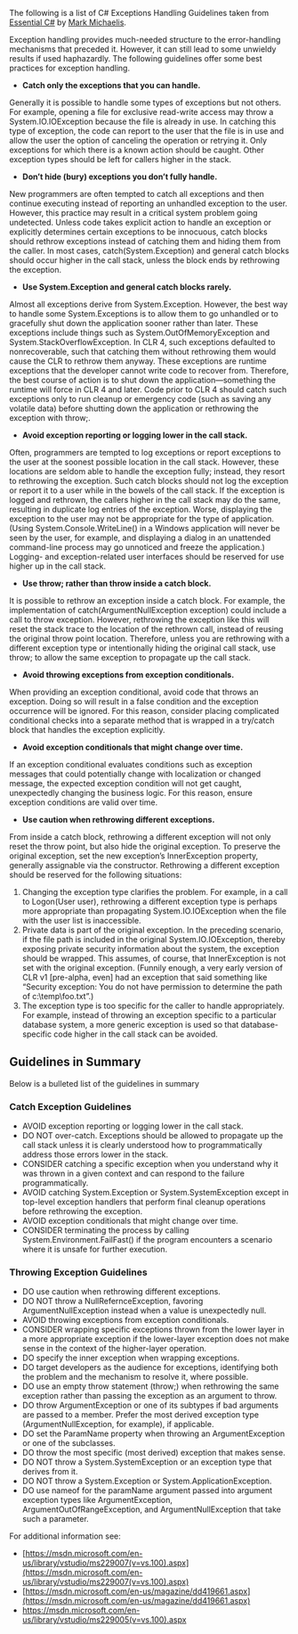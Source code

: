 

The following is a list of C# Exceptions Handling Guidelines taken from [Essential C#](/essentialcsharp/) by [Mark Michaelis](/mark).

Exception handling provides much-needed structure to the error-handling mechanisms that preceded it. However, it can still lead to some unwieldy results if used haphazardly. The following guidelines offer some best practices for exception handling.

- **Catch only the exceptions that you can handle.**

Generally it is possible to handle some types of exceptions but not others. For example, opening a file for exclusive read-write access may throw a System.IO.IOException because the file is already in use. In catching this type of exception, the code can report to the user that the file is in use and allow the user the option of canceling the operation or retrying it. Only exceptions for which there is a known action should be caught. Other exception types should be left for callers higher in the stack.

- **Don’t hide (bury) exceptions you don’t fully handle.**

New programmers are often tempted to catch all exceptions and then continue executing instead of reporting an unhandled exception to the user. However, this practice may result in a critical system problem going undetected. Unless code takes explicit action to handle an exception or explicitly determines certain exceptions to be innocuous, catch blocks should rethrow exceptions instead of catching them and hiding them from the caller. In most cases, catch(System.Exception) and general catch blocks should occur higher in the call stack, unless the block ends by rethrowing the exception.

- **Use System.Exception and general catch blocks rarely.**

Almost all exceptions derive from System.Exception. However, the best way to handle some System.Exceptions is to allow them to go unhandled or to gracefully shut down the application sooner rather than later. These exceptions include things such as System.OutOfMemoryException and System.StackOverflowException. In CLR 4, such exceptions defaulted to nonrecoverable, such that catching them without rethrowing them would cause the CLR to rethrow them anyway. These exceptions are runtime exceptions that the developer cannot write code to recover from. Therefore, the best course of action is to shut down the application—something the runtime will force in CLR 4 and later. Code prior to CLR 4 should catch such exceptions only to run cleanup or emergency code (such as saving any volatile data) before shutting down the application or rethrowing the exception with throw;.

- **Avoid exception reporting or logging lower in the call stack.**

Often, programmers are tempted to log exceptions or report exceptions to the user at the soonest possible location in the call stack. However, these locations are seldom able to handle the exception fully; instead, they resort to rethrowing the exception. Such catch blocks should not log the exception or report it to a user while in the bowels of the call stack. If the exception is logged and rethrown, the callers higher in the call stack may do the same, resulting in duplicate log entries of the exception. Worse, displaying the exception to the user may not be appropriate for the type of application. (Using System.Console.WriteLine() in a Windows application will never be seen by the user, for example, and displaying a dialog in an unattended command-line process may go unnoticed and freeze the application.) Logging- and exception-related user interfaces should be reserved for use higher up in the call stack.

- **Use throw; rather than throw <exception object> inside a catch block.**

It is possible to rethrow an exception inside a catch block. For example, the implementation of catch(ArgumentNullException exception) could include a call to throw exception. However, rethrowing the exception like this will reset the stack trace to the location of the rethrown call, instead of reusing the original throw point location. Therefore, unless you are rethrowing with a different exception type or intentionally hiding the original call stack, use throw; to allow the same exception to propagate up the call stack.

- **Avoid throwing exceptions from exception conditionals.**

When providing an exception conditional, avoid code that throws an exception. Doing so will result in a false condition and the exception occurrence will be ignored. For this reason, consider placing complicated conditional checks into a separate method that is wrapped in a try/catch block that handles the exception explicitly.

- **Avoid exception conditionals that might change over time.**

If an exception conditional evaluates conditions such as exception messages that could potentially change with localization or changed message, the expected exception condition will not get caught, unexpectedly changing the business logic. For this reason, ensure exception conditions are valid over time.

- **Use caution when rethrowing different exceptions.**

From inside a catch block, rethrowing a different exception will not only reset the throw point, but also hide the original exception. To preserve the original exception, set the new exception’s InnerException property, generally assignable via the constructor. Rethrowing a different exception should be reserved for the following situations:

1. Changing the exception type clarifies the problem. For example, in a call to Logon(User user), rethrowing a different exception type is perhaps more appropriate than propagating System.IO.IOException when the file with the user list is inaccessible.
2. Private data is part of the original exception. In the preceding scenario, if the file path is included in the original System.IO.IOException, thereby exposing private security information about the system, the exception should be wrapped. This assumes, of course, that InnerException is not set with the original exception. (Funnily enough, a very early version of CLR v1 [pre-alpha, even] had an exception that said something like “Security exception: You do not have permission to determine the path of c:\\temp\\foo.txt”.)
3. The exception type is too specific for the caller to handle appropriately. For example, instead of throwing an exception specific to a particular database system, a more generic exception is used so that database-specific code higher in the call stack can be avoided.

## Guidelines in Summary

Below is a bulleted list of the guidelines in summary

### Catch Exception Guidelines

- AVOID exception reporting or logging lower in the call stack.
- DO NOT over-catch. Exceptions should be allowed to propagate up the call stack unless it is clearly understood how to programmatically address those errors lower in the stack.
- CONSIDER catching a specific exception when you understand why it was thrown in a given context and can respond to the failure programmatically.
- AVOID catching System.Exception or System.SystemException except in top-level exception handlers that perform final cleanup operations before rethrowing the exception.
- AVOID exception conditionals that might change over time.
- CONSIDER terminating the process by calling System.Environment.FailFast() if the program encounters a scenario where it is unsafe for further execution.

### Throwing Exception Guidelines

- DO use caution when rethrowing different exceptions.
- DO NOT throw a NullRefernceException, favoring ArgumentNullException instead when a value is unexpectedly null.
- AVOID throwing exceptions from exception conditionals.
- CONSIDER wrapping specific exceptions thrown from the lower layer in a more appropriate exception if the lower-layer exception does not make sense in the context of the higher-layer operation.
- DO specify the inner exception when wrapping exceptions.
- DO target developers as the audience for exceptions, identifying both the problem and the mechanism to resolve it, where possible.
- DO use an empty throw statement (throw;) when rethrowing the same exception rather than passing the exception as an argument to throw.
- DO throw ArgumentException or one of its subtypes if bad arguments are passed to a member. Prefer the most derived exception type (ArgumentNullException, for example), if applicable.
- DO set the ParamName property when throwing an ArgumentException or one of the subclasses.
- DO throw the most specific (most derived) exception that makes sense.
- DO NOT throw a System.SystemException or an exception type that derives from it.
- DO NOT throw a System.Exception or System.ApplicationException.
- DO use nameof for the paramName argument passed into argument exception types like ArgumentException, ArgumentOutOfRangeException, and ArgumentNullException that take such a parameter.

For additional information see:

- [https://msdn.microsoft.com/en-us/library/vstudio/ms229007(v=vs.100).aspx](https://msdn.microsoft.com/en-us/library/vstudio/ms229007(v=vs.100).aspx)
- [https://msdn.microsoft.com/en-us/magazine/dd419661.aspx](https://msdn.microsoft.com/en-us/magazine/dd419661.aspx)
- https://msdn.microsoft.com/en-us/library/vstudio/ms229005(v=vs.100).aspx
